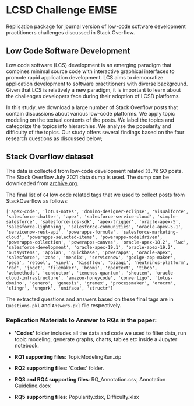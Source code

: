 # LCSD Challenge EMSE
Replication package for journal version of low-code software development practitioners challenges discussed in Stack Overflow.


## Low Code Software Development
Low code software (LCS) development is an emerging paradigm that combines minimal source code with interactive graphical interfaces to promote rapid application development. LCS aims to democratize application development to software practitioners with diverse background. Given that LCS is relatively a new paradigm, it is important to learn about the challenges developers face during their adoption of LCSD platforms.

In this study, we download a large number of Stack Overflow posts that contain discussions about various low-code platforms. We apply topic modeling on the textual contents of the posts. We label the topics and categorize the topics into hierarchies. We analyse the popularity and difficulty of the topics. Our study offers several findings based on the four research questions as discussed below;

## Stack Overflow dataset
The data is collected from low-code development related `33.7K` SO posts. The Stack Overflow July 2021 data dump is used. The dump can be downloaded from [archive.org](archive.org).

The final list of `64` low code related tags that we used to collect posts from StackOverflow as follows:

```
['apex-code', 'lotus-notes', 'domino-designer-eclipse', 'visualforce', 'salesforce-chatter', 'apex', 'salesforce-service-cloud', 'simple-salesforce', 'salesforce-ios-sdk', 'apex-trigger', 'oracle-apex-5', 'salesforce-lightning', 'salesforce-communities', 'oracle-apex-5.1', 'servicenow-rest-api', 'powerapps-formula', 'salesforce-marketing-cloud', 'powerapps-selected-items', 'powerapps-modeldriven', 'powerapps-collection', 'powerapps-canvas', 'oracle-apex-18.2', 'lwc', 'salesforce-development', 'oracle-apex-19.1', 'oracle-apex-19.2', 'outsystems', 'appian', 'quickbase', 'powerapps', 'oracle-apex', 'salesforce', 'zoho', 'mendix', 'servicenow', 'goolge-app-maker', 'pega', 'retool', 'vinyl', 'kissflow', 'bizagi', 'neutrinos-platform', 'rad', 'joget', 'filemaker', 'boomi', 'opentext', 'tibco', 'webmethods', 'conductor', 'temenos-quantum', 'shoutem', 'oracle-cloud-infrastructure', 'amazon-honeycode', 'convertigo', 'lotus-domino', 'genero', 'genesis', 'gramex', 'processmaker', 'orocrm', 'slingr', 'unqork', 'uniface', 'structr']
```

The extracted questions and answers based on these final tags are in `Questions.pkl` and `Answers.pkl` file respectively.

### Replication Materials to Answer to RQs in the paper:
- __'Codes'__ folder includes all the data and code we used to filter data, run topic modeling, generate graphs, charts, tables etc inside a Jupyter notebook.

- __RQ1 supporting files__: TopicModelingRun.zip
- __RQ2 supporting files__: 'Codes' folder.
- __RQ3 and RQ4 supporting files__: RQ_Annotation.csv, Annotation Guideline.docx
- __RQ5 supporting files__: Popularity.xlsx, Difficulty.xlsx